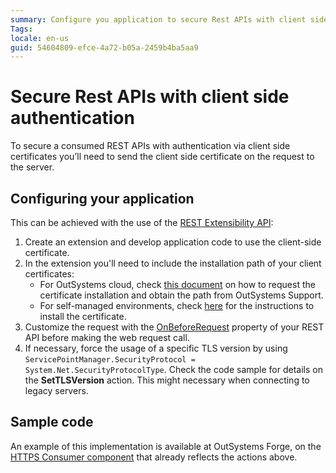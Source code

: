 ```yaml
---
summary: Configure you application to secure Rest APIs with client side certificates authentication
Tags: 
locale: en-us
guid: 54604809-efce-4a72-b05a-2459b4ba5aa9
---
```


# Secure Rest APIs with client side authentication

To secure a consumed REST APIs with authentication via client side certificates you’ll need to send the client side certificate on the request to the server.
 
## Configuring your application

This can be achieved with the use of the [REST Extensibility API](https://success.outsystems.com/Documentation/11/Reference/OutSystems_APIs/REST_Extensibility_API):

1. Create an extension and develop application code to use the client-side certificate.
1. In the extension you'll need to include the installation path of your client certificates:
    * For OutSystems cloud, check [this document](https://success.outsystems.com/Support/Enterprise_Customers/Maintenance_and_Operations/Requesting_to_install_client-side_certificates_on_OutSystems_PaaS) on how to request the certificate installation and obtain the path from OutSystems Support.
    * For self-managed environments, check [here](https://success.outsystems.com/Support/Enterprise_Customers/Maintenance_and_Operations/Installing_client_side_certificates_on_on-premises_environments) for the instructions to install the certificate.
1. Customize the request with the [OnBeforeRequest](https://success.outsystems.com/Documentation/11/Extensibility_and_Integration/REST/Consume_REST_APIs/Advanced_Customizations) property of your REST API before making the web request call. 
1. If necessary, force the usage of a specific TLS version by using `ServicePointManager.SecurityProtocol = System.Net.SecurityProtocolType`. Check the code sample for details on the **SetTLSVersion** action. This might necessary when connecting to legacy servers.


## Sample code

An example of this implementation is available at OutSystems Forge, on the [HTTPS Consumer component](https://www.outsystems.com/forge/component-overview/3591/https-consumer) that already reflects the actions above.



